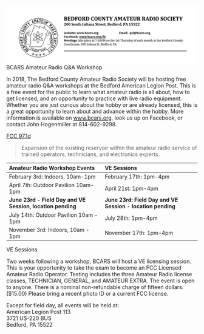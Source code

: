![](/assets/lettterhead2.png)BCARS Amateur Radio Q&A Workshop

In 2018, The Bedford County Amateur Radio Society will be hosting free amateur radio Q&A workshops at the Bedford American Legion Post. This is a free event for the public to learn what amateur radio is all about, how to get licensed, and an opportunity to practice with live radio equipment. Whether you are just curious about the hobby or are already licensed, this is a great opportunity to learn about and advance within the hobby. More information is available on www.bcars.org, look us up on Facebook, or contact John Hogenmiller at 814-602-9298.

[FCC 97.1d](https://www.ecfr.gov/cgi-bin/text-idx?c=ecfr&SID=336ab7469b61ecbfa15086dbf1bf2c59&rgn=div5&view=text&node=47:5.0.1.1.6&idno=47#se47.5.97_11)

> Expansion of the existing reservoir within the amateur radio service of trained operators, technicians, and electronics experts.

| Amateur Radio Workshop Events | **VE Sessions** |
| :--- | :--- |
| February 3rd: Indoors, 10am-1pm | February 17th: 1pm-4pm |
| April 7th: Outdoor Pavilion 10am-1pm | April 21st: 1pm-4pm |
| **June 23rd - Field Day and VE Session, location pending** | **June 23rd: Field Day and VE Session - location pending** |
| July 14th: Outdoor Pavilion 10am - 1pm | July 28th: 1pm-4pm |
| November 3rd: Indoors, 10am - 1pm | November 17th: 1pm-4pm |

VE Sessions

Two weeks following a workshop, BCARS will host a VE licensing session. This is your opportunity to take the exam to become an FCC Licensed Amateur Radio Operator. Testing includes the three Amateur Radio license classes, TECHNICIAN, GENERAL, and AMATEUR EXTRA. The event is open to anyone. There is a nominal non-refundable charge of fifteen dollars. \($15.00\) Please bring a recent photo ID or a current FCC license.

Except for field day, all events will be held at:  
American Legion Post 113  
3721 US-220 BUS  
Bedford, PA 15522

